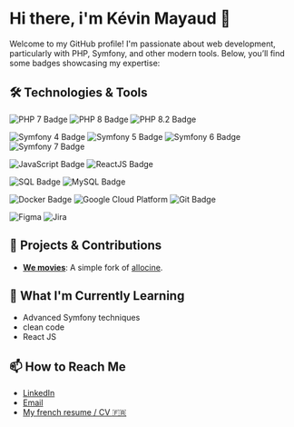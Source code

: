 # Hi there, i'm Kévin Mayaud 👋

Welcome to my GitHub profile! I'm passionate about web development, particularly with PHP, Symfony, and other modern tools. Below, you’ll find some badges showcasing my expertise:

## 🛠️ Technologies & Tools

![PHP 7 Badge](https://img.shields.io/badge/php-7.4-777BB4?style=for-the-badge&logo=php&logoColor=white)
![PHP 8 Badge](https://img.shields.io/badge/php-8.0-777BB4?style=for-the-badge&logo=php&logoColor=white)
![PHP 8.2 Badge](https://img.shields.io/badge/php-8.2-777BB4?style=for-the-badge&logo=php&logoColor=white)

![Symfony 4 Badge](https://img.shields.io/badge/symfony-4-000000?style=for-the-badge&logo=symfony&logoColor=white)
![Symfony 5 Badge](https://img.shields.io/badge/symfony-5-000000?style=for-the-badge&logo=symfony&logoColor=white)
![Symfony 6 Badge](https://img.shields.io/badge/symfony-6-000000?style=for-the-badge&logo=symfony&logoColor=white)
![Symfony 7 Badge](https://img.shields.io/badge/symfony-7-000000?style=for-the-badge&logo=symfony&logoColor=white)

![JavaScript Badge](https://img.shields.io/badge/javascript-%23F7DF1E.svg?style=for-the-badge&logo=javascript&logoColor=black)
![ReactJS Badge](https://img.shields.io/badge/react-%2320232a.svg?style=for-the-badge&logo=react&logoColor=%2361DAFB)


![SQL Badge](https://img.shields.io/badge/sql-4169E1?style=for-the-badge&logo=postgresql&logoColor=white)
![MySQL Badge](https://img.shields.io/badge/mysql-4479A1?style=for-the-badge&logo=mysql&logoColor=white)

![Docker Badge](https://img.shields.io/badge/docker-0db7ed?style=for-the-badge&logo=docker&logoColor=white)
![Google Cloud Platform](https://img.shields.io/badge/Google%20Cloud-4285F4?style=for-the-badge&logo=google-cloud&logoColor=white)
![Git Badge](https://img.shields.io/badge/git-F05032?style=for-the-badge&logo=git&logoColor=white)

![Figma](https://img.shields.io/badge/-Figma-F24E1E?style=for-the-badge&logo=figma&logoColor=white)
![Jira](https://img.shields.io/badge/-Jira-0052CC?style=for-the-badge&logo=jira&logoColor=white)

## 🔧 Projects & Contributions

- **[We movies](https://github.com/mayaudK/we_movies)**: A simple fork of [allocine](https://www.allocine.fr/).

## 🌱 What I'm Currently Learning

- Advanced Symfony techniques
- clean code
- React JS

## 📫 How to Reach Me

- [LinkedIn](https://www.linkedin.com/in/kevin-mayaud)
- [Email](mailto:kevin.mayaud@hotmail.fr)
- [My french resume / CV :fr:](https://kmd-projets.fr/cv.pdf)
